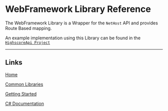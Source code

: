 # WebFramework Library Reference

The WebFramework Library is a Wrapper for the `NetHost` API and provides Route Based mapping.

An example implementation using this Library can be found in the [`HighscoreApi Project`](./HighscoreApi.md)

___

## Links

[Home](https://bytechkr.github.io/BadScript2/)

[Common Libraries](./Readme.md)

[Getting Started](https://bytechkr.github.io/BadScript2/GettingStarted.html)

[C# Documentation](https://bytechkr.github.io/BadScript2/reference/index.html)